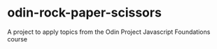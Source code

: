 # odin-rock-paper-scissors
A project to apply topics from the Odin Project Javascript Foundations course
